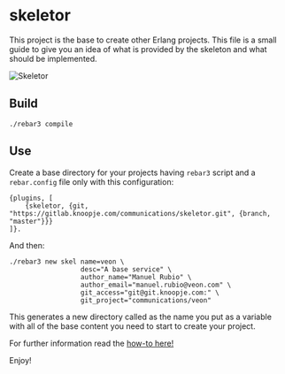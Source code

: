 skeletor
=====

This project is the base to create other Erlang projects. This file is a small guide to give you an idea of what is provided by the skeleton and what should be implemented.

![Skeletor](https://gitlab.knoopje.com/communications/skeletor/raw/development/skeletor.jpg)

Build
-----

```
./rebar3 compile
```

Use
---

Create a base directory for your projects having `rebar3` script and a `rebar.config` file only with this configuration:

```
{plugins, [
    {skeletor, {git, "https://gitlab.knoopje.com/communications/skeletor.git", {branch, "master"}}}
]}.
```

And then:

```
./rebar3 new skel name=veon \
                  desc="A base service" \
                  author_name="Manuel Rubio" \
                  author_email="manuel.rubio@veon.com" \
                  git_access="git@git.knoopje.com:" \
                  git_project="communications/veon"
```

This generates a new directory called as the name you put as a variable with all of the base content you need to start to create your project.

For further information read the [how-to here!](doc/how-to.md)

Enjoy!
